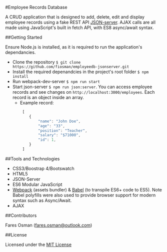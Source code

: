 #Employee Records Database

A CRUD application that is designed to add, delete, edit and display employee records using a fake REST API [JSON-server](https://github.com/typicode/json-server). AJAX calls are all made using JavaScript's built in fetch API, with ES8 async/await syntax. 

##Getting Started

Ensure Node.js is installed, as it is required to run the application's dependancies.

* Clone the repository ```$ git clone https://github.com/fiosman/employeedb-jsonserver.git```
* Install the required depenandcies in the project's root folder ```$ npm install```
* Run webpack-dev-server ```$ npm run start```
* Start json-server ```$ npm run json:server```. You can access employee records and see changes on ```http://localhost:3000/employees```. Each record is an object inside an array. 
    - Example record:
        ```javascript
         [
            {
                "name": "John Doe",
                "age": "33",
                "position": "Teacher",
                "salary": "$71000",
                "id": 1,
            }
         ]
        ```

##Tools and Technologies 

* CSS3/Boostrap 4/Bootswatch 
* HTML5
* JSON-Server 
* ES6 Modular JavaScript
* [Webpack](https://webpack.js.org/) (assets bundler) & [Babel]() (to transpile ES6+ code to ES5). Note Babel polyfills were also used to provide browser support for modern syntax such as Async/Await. 
* AJAX

##Contributors

Fares Osman (fares.osman@outlook.com)

##License

Licensed under the [MIT License](LICENSE)
